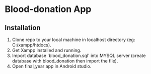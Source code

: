 # Blood-donation App

## Installation

1. Clone repo to your local machine in localhost directory (eg: C:/xampp/htdocs).
2. Get Xampp installed and running.
3. Import database 'blood_donation.sql' into MYSQL server (create database with blood_donation then import the file).
4. Open final_year app in Android studio.
